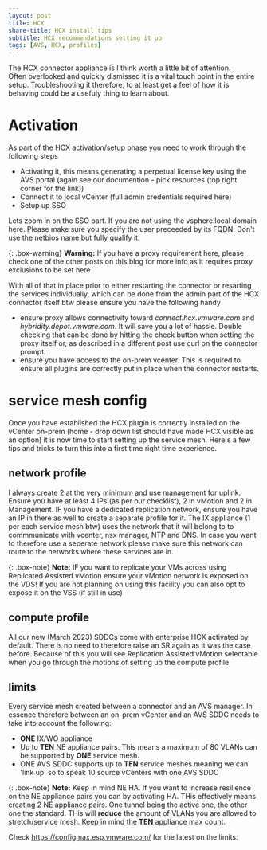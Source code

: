 ```yaml
---
layout: post
title: HCX
share-title: HCX install tips
subtitle: HCX recommendations setting it up
tags: [AVS, HCX, profiles]
---
```

The HCX connector appliance is I think worth a little bit of attention.  
Often overlooked and quickly dismissed it is a vital touch point in the entire setup.  Troubleshooting it therefore, to at least get a feel of how it is behaving could be a usefuly thing to learn about.

# Activation
As part of the HCX activation/setup phase you need to work through the following steps
* Activating it, this means generating a perpetual license key using the AVS portal (again see our documention - pick resources (top right corner for the link))
* Connect it to local vCenter (full admin credentials required here)
* Setup up SSO

Lets zoom in on the SSO part.  If you are not using the vsphere.local domain here.  Please make sure you specify the user preceeded by its FQDN.  Don't use the netbios name but fully qualify it.

{: .box-warning}
**Warning:** If you have a proxy requirement here, please check one of the other posts on this blog for more info as it requires proxy exclusions to be set here

With all of that in place prior to either restarting the connector or resarting the services individually, which can be done from the admin part of the HCX connector itself btw please ensure you have the following handy

* ensure proxy allows connectivity toward *connect.hcx.vmware.com* and *hybridity.depot.vmware.com*.  It will save you a lot of hassle.  Double checking that can be done by hitting the check button when setting the proxy itself or, as described in a different post use curl on the connector prompt.
* ensure you have access to the on-prem vcenter.  This is required to ensure all plugins are correctly put in place when the connector restarts.

# service mesh config

Once you have established the HCX plugin is correctly installed on the vCenter on-prem (home - drop down list should have made HCX visible as an option) it is now time to start setting up the service mesh.  Here's a few tips and tricks to turn this into a first time right time experience.

## network profile

I always create 2 at the very minimum and use management for uplink.  Ensure you have at least 4 IPs (as per our checklist), 2 in vMotion and 2 in Management.  IF you have a dedicated replication network, ensure you have an IP in there as well to create a separate profile for it.
The IX appliance (1 per each service mesh btw) uses the network that it will belong to to commmunicate with vcenter, nsx manager, NTP and DNS.  In case you want to therefore use a seperate network please make sure this network can route to the networks where these services are in.  

{: .box-note}
**Note:**  IF you want to replicate your VMs across using Replicated Assisted vMotion ensure your vMotion network is exposed on the VDS!  If you are not planning on using this facility you can also opt to expose it on the VSS (if still in use)

## compute profile

All our new (March 2023) SDDCs come with enterprise HCX activated by default.  There is no need to therefore raise an SR again as it was the case before.  Because of this you will see Replication Assisted vMotion selectable when you go through the motions of setting up the compute profile

## limits

Every service mesh created between a connector and an AVS manager.  In essence therefore between an on-prem vCenter and an AVS SDDC needs to take into account the following:
- **ONE** IX/WO appliance
- Up to **TEN** NE appliance pairs.  This means a maximum of 80 VLANs can be supported by **ONE** service mesh.
- ONE AVS SDDC supports up to **TEN** service meshes meaning we can 'link up' so to speak 10 source vCenters with one AVS SDDC

 {: .box-note}
**Note:**  Keep in mind NE HA.  If you want to increase resilience on the NE appliance pairs you can by activating HA.  THis effectively means creating 2 NE appliance pairs.  One tunnel being the active one, the other one the standard.  THis will **reduce** the amount of VLANs you are allowed to stretch/service mesh.  Keep in mind the **TEN** appliance max count.

Check <https://configmax.esp.vmware.com/> for the latest on the limits.
